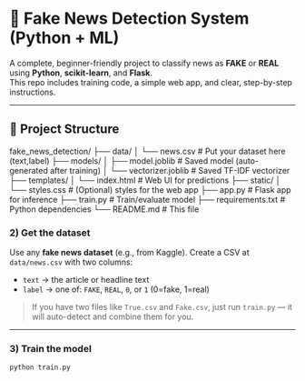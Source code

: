 # 📰 Fake News Detection System (Python + ML)

A complete, beginner-friendly project to classify news as **FAKE** or **REAL** using **Python**, **scikit-learn**, and **Flask**.  
This repo includes training code, a simple web app, and clear, step-by-step instructions.

---

## 🌿 Project Structure


fake_news_detection/
├── data/
│   └── news.csv         # Put your dataset here (text,label)
├── models/
│   ├── model.joblib     # Saved model (auto-generated after training)
│   └── vectorizer.joblib # Saved TF-IDF vectorizer
├── templates/
│   └── index.html       # Web UI for predictions
├── static/
│   └── styles.css       # (Optional) styles for the web app
├── app.py               # Flask app for inference
├── train.py             # Train/evaluate model
├── requirements.txt     # Python dependencies
└── README.md            # This file

### 2) Get the dataset
Use any **fake news dataset** (e.g., from Kaggle). Create a CSV at `data/news.csv` with two columns:

- `text`  → the article or headline text  
- `label` → one of: `FAKE`, `REAL`, `0`, or `1` (0=fake, 1=real)  

> If you have two files like `True.csv` and `Fake.csv`, just run `train.py` — it will auto-detect and combine them for you.

---

### 3) Train the model
```bash
python train.py

